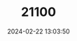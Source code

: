 ---
title: "21100"
category: "Styloctenium wallacei"
draft: false
date: 2024-02-22 13:03:50
languages:
  English: ["Sulawesi Stripe-faced Fruit Bat", "Wallace's Stripe-faced Fruit Bat"]
---